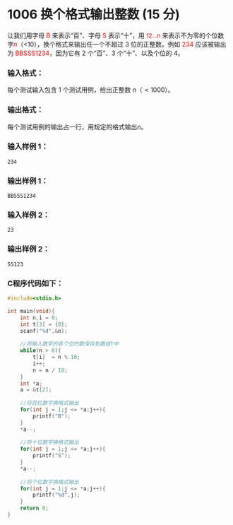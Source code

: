 # 1006 换个格式输出整数 (15 分)
让我们用字母<font color = "red"> B</font> 来表示“百”、字母<font color = "red"> S</font> 表示“十”，用 <font color = "red" size = "2px">12...n</font> 来表示不为零的个位数字<font color = "red">$n$</font>（<10），换个格式来输出任一个不超过 3 位的正整数。例如<font color = "red"> $234$</font> 应该被输出为<font color = "red"> BBSSS1234</font>，因为它有 2 个“百”、3 个“十”、以及个位的 4。
### 输入格式：
每个测试输入包含 1 个测试用例，给出正整数 $n（<1000）$。
### 输出格式：
每个测试用例的输出占一行，用规定的格式输出$n$。
### 输入样例 1：
```
234
```
### 输出样例 1：
```
BBSSS1234
```
### 输入样例 2：
```
23
```
### 输出样例 2：
```
SS123
```

### C程序代码如下：
```c
#include<stdio.h>

int main(void){
    int n,i = 0;
    int t[3] = {0};
    scanf("%d",&n);
        
    //将输入数字的各个位的数保存到数组t中 
    while(n > 0){
        t[i]  = n % 10;
        i++;
        n = n / 10;
    }
    int *a;
    a = &t[2];
        
    //将百位数字换格式输出 
    for(int j = 1;j <= *a;j++){
        printf("B");
    }
    *a--;
        
    //将十位数字换格式输出 
    for(int j = 1;j <= *a;j++){
        printf("S");
    }
    *a--;
        
    //将个位数字换格式输出 
    for(int j = 1;j <= *a;j++){
        printf("%d",j);
    }
    return 0;
}
```